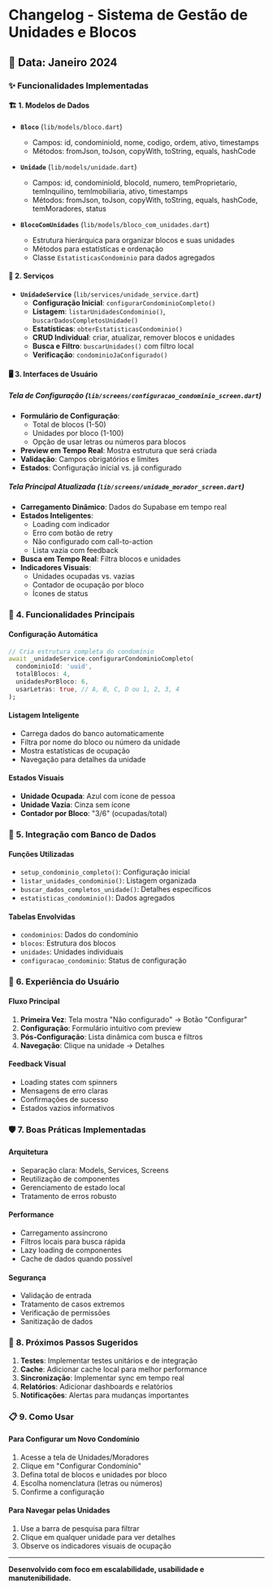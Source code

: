 # Changelog - Sistema de Gestão de Unidades e Blocos

## 📅 Data: Janeiro 2024

### ✨ Funcionalidades Implementadas

#### 🏗️ **1. Modelos de Dados**
- **`Bloco`** (`lib/models/bloco.dart`)
  - Campos: id, condominioId, nome, codigo, ordem, ativo, timestamps
  - Métodos: fromJson, toJson, copyWith, toString, equals, hashCode

- **`Unidade`** (`lib/models/unidade.dart`)
  - Campos: id, condominioId, blocoId, numero, temProprietario, temInquilino, temImobiliaria, ativo, timestamps
  - Métodos: fromJson, toJson, copyWith, toString, equals, hashCode, temMoradores, status

- **`BlocoComUnidades`** (`lib/models/bloco_com_unidades.dart`)
  - Estrutura hierárquica para organizar blocos e suas unidades
  - Métodos para estatísticas e ordenação
  - Classe `EstatisticasCondominio` para dados agregados

#### 🔧 **2. Serviços**
- **`UnidadeService`** (`lib/services/unidade_service.dart`)
  - **Configuração Inicial**: `configurarCondominioCompleto()`
  - **Listagem**: `listarUnidadesCondominio()`, `buscarDadosCompletosUnidade()`
  - **Estatísticas**: `obterEstatisticasCondominio()`
  - **CRUD Individual**: criar, atualizar, remover blocos e unidades
  - **Busca e Filtro**: `buscarUnidades()` com filtro local
  - **Verificação**: `condominioJaConfigurado()`

#### 🖥️ **3. Interfaces de Usuário**

##### **Tela de Configuração** (`lib/screens/configuracao_condominio_screen.dart`)
- **Formulário de Configuração**:
  - Total de blocos (1-50)
  - Unidades por bloco (1-100)
  - Opção de usar letras ou números para blocos
- **Preview em Tempo Real**: Mostra estrutura que será criada
- **Validação**: Campos obrigatórios e limites
- **Estados**: Configuração inicial vs. já configurado

##### **Tela Principal Atualizada** (`lib/screens/unidade_morador_screen.dart`)
- **Carregamento Dinâmico**: Dados do Supabase em tempo real
- **Estados Inteligentes**:
  - Loading com indicador
  - Erro com botão de retry
  - Não configurado com call-to-action
  - Lista vazia com feedback
- **Busca em Tempo Real**: Filtra blocos e unidades
- **Indicadores Visuais**:
  - Unidades ocupadas vs. vazias
  - Contador de ocupação por bloco
  - Ícones de status

### 🎯 **4. Funcionalidades Principais**

#### **Configuração Automática**
```dart
// Cria estrutura completa do condomínio
await _unidadeService.configurarCondominioCompleto(
  condominioId: 'uuid',
  totalBlocos: 4,
  unidadesPorBloco: 6,
  usarLetras: true, // A, B, C, D ou 1, 2, 3, 4
);
```

#### **Listagem Inteligente**
- Carrega dados do banco automaticamente
- Filtra por nome do bloco ou número da unidade
- Mostra estatísticas de ocupação
- Navegação para detalhes da unidade

#### **Estados Visuais**
- **Unidade Ocupada**: Azul com ícone de pessoa
- **Unidade Vazia**: Cinza sem ícone
- **Contador por Bloco**: "3/6" (ocupadas/total)

### 🔄 **5. Integração com Banco de Dados**

#### **Funções Utilizadas**
- `setup_condominio_completo()`: Configuração inicial
- `listar_unidades_condominio()`: Listagem organizada
- `buscar_dados_completos_unidade()`: Detalhes específicos
- `estatisticas_condominio()`: Dados agregados

#### **Tabelas Envolvidas**
- `condominios`: Dados do condomínio
- `blocos`: Estrutura dos blocos
- `unidades`: Unidades individuais
- `configuracao_condominio`: Status de configuração

### 📱 **6. Experiência do Usuário**

#### **Fluxo Principal**
1. **Primeira Vez**: Tela mostra "Não configurado" → Botão "Configurar"
2. **Configuração**: Formulário intuitivo com preview
3. **Pós-Configuração**: Lista dinâmica com busca e filtros
4. **Navegação**: Clique na unidade → Detalhes

#### **Feedback Visual**
- Loading states com spinners
- Mensagens de erro claras
- Confirmações de sucesso
- Estados vazios informativos

### 🛡️ **7. Boas Práticas Implementadas**

#### **Arquitetura**
- Separação clara: Models, Services, Screens
- Reutilização de componentes
- Gerenciamento de estado local
- Tratamento de erros robusto

#### **Performance**
- Carregamento assíncrono
- Filtros locais para busca rápida
- Lazy loading de componentes
- Cache de dados quando possível

#### **Segurança**
- Validação de entrada
- Tratamento de casos extremos
- Verificação de permissões
- Sanitização de dados

### 🚀 **8. Próximos Passos Sugeridos**

1. **Testes**: Implementar testes unitários e de integração
2. **Cache**: Adicionar cache local para melhor performance
3. **Sincronização**: Implementar sync em tempo real
4. **Relatórios**: Adicionar dashboards e relatórios
5. **Notificações**: Alertas para mudanças importantes

### 📋 **9. Como Usar**

#### **Para Configurar um Novo Condomínio**
1. Acesse a tela de Unidades/Moradores
2. Clique em "Configurar Condomínio"
3. Defina total de blocos e unidades por bloco
4. Escolha nomenclatura (letras ou números)
5. Confirme a configuração

#### **Para Navegar pelas Unidades**
1. Use a barra de pesquisa para filtrar
2. Clique em qualquer unidade para ver detalhes
3. Observe os indicadores visuais de ocupação

---

**Desenvolvido com foco em escalabilidade, usabilidade e manutenibilidade.**
